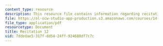 ```yaml
---
content_type: resource
description: This resource file contains information regarding recitation 12.
file: https://ol-ocw-studio-app-production.s3.amazonaws.com/courses/14-384-time-series-analysis-fall-2013/7ddedae5317fdd5424ff924688df7c7c_MIT14_384F13_rec12.pdf
file_type: application/pdf
resourcetype: Document
title: Recitation 12
uid: 7ddedae5-317f-dd54-24ff-924688df7c7c
---
```

